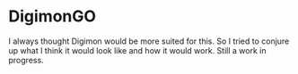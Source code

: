 # DigimonGO
I always thought Digimon would be more suited for this. So I tried to conjure up what I think it would look like and how it would work. Still a work in progress.
